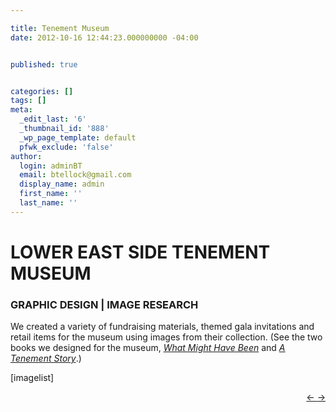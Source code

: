 ```yaml
---

title: Tenement Museum
date: 2012-10-16 12:44:23.000000000 -04:00


published: true


categories: []
tags: []
meta:
  _edit_last: '6'
  _thumbnail_id: '888'
  _wp_page_template: default
  pfwk_exclude: 'false'
author:
  login: adminBT
  email: btellock@gmail.com
  display_name: admin
  first_name: ''
  last_name: ''
---
```

<h1>LOWER EAST SIDE TENEMENT MUSEUM</h1>
<h3>GRAPHIC DESIGN | IMAGE RESEARCH</h3>
We created a variety of fundraising materials, themed gala invitations and retail items for the museum using images from their collection. (See the two books we designed for the museum, <a href=" http://thegraphicsoffice.com/portfolio/what-might-have-been/"><em>What Might Have Been</em></a> and <a href="http://thegraphicsoffice.com/portfolio/a-tenement-story/"><em>A Tenement Story</em></a>.)


[imagelist]


<p style="text-align: right;"><a href="http://thegraphicsoffice.com/portfolio/purchase-college/">← </a><a href="http://thegraphicsoffice.com/portfolio/the-victorian-society-new-york/">→</a>


